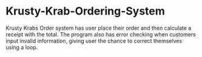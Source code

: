 # Krusty-Krab-Ordering-System

Krusty Krabs Order system has user place their order and then calculate
a receipt with the total. The program also has error checking when 
customers input invalid information, giving user the chance to correct
themselves using a loop.
